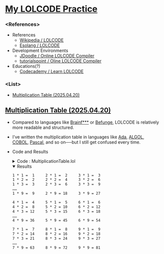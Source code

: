 # [My LOLCODE Practice](/README.md#lolcode)




### **\<References>**

- References
  - [Wikipedia / LOLCODE](https://en.wikipedia.org/wiki/LOLCODE)
  - [Esolang / LOLCODE](https://esolangs.org/wiki/LOLCODE)
- Development Environments
  - [JDoodle / Online LOLCODE Compiler](https://www.jdoodle.com/execute-lolcode-online)
  - [tutorialspoint / Oline LOLCODE Compiler](https://www.tutorialspoint.com/compilers/online-lolcode-compiler.htm)
- Educations(?)
  - [Codecademy / Learn LOLCODE](https://www.codecademy.com/learn/learn-lolcode)


### **\<List>**

- [Multiplication Table (2025.04.20)](#multiplication-table-20250420)


## [Multiplication Table (2025.04.20)](#list)

- Compared to languages like [Brainf***](/Brainfuck/README.md) or [Befunge](/Befunge/README.md), LOLCODE is relatively more readable and structured.
- I've written the multiplication table in languages like [Ada](https://github.com/kimpro82/MyLegacyPractice/blob/main/Ada/README.md#multiplication-table-20240221), [ALGOL](https://github.com/kimpro82/MyLegacyPractice/blob/main/ALGOL/README.md#multiplication-table-20241018), [COBOL](https://github.com/kimpro82/MyLegacyPractice/blob/main/COBOL/README.md#multiplication-table-20241025), [Pascal](https://github.com/kimpro82/MyLegacyPractice/blob/main/Pascal/README.md#multiplication-table-20241017), and so on──but I still get confused every time.
- Code and Results
  <details>
    <summary>Code : MultiplicationTable.lol</summary>

    ```lolcode
    OBTW
        Multiplication Table - 2025.04.20

        This program prints a multiplication table (1–9) arranged in a 3×3 block format.
        Each block contains 3 columns (dan), and each dan is multiplied by numbers from 1 to 9.
    TLDR
    ```
    ```lolcode
    HAI 1.2
    CAN HAS STDIO?

    I HAS A IS_TEST ITZ 1
    I HAS A MAX_DAN ITZ 9
    I HAS A MAX_MULTIPLICAND ITZ 9
    I HAS A DANS_PER_BLOCK ITZ 3

    I HAS A IDX ITZ 1

    IM IN YR OUTER_LOOP BTW Loop that increases IDX by 3 each cycle

        IM IN YR INNER_LOOP UPPIN YR JDX TIL BOTH SAEM DIFF OF JDX AN 1 AN MAX_MULTIPLICAND
            I HAS A LINE ITZ ""

            BOTH SAEM JDX AN 0,
            O RLY?
                YA RLY
                    BTW Skip when multiplicand is 0
                NO WAI
                    IM IN YR ROW_LOOP UPPIN YR KDX TIL BOTH SAEM KDX AN DANS_PER_BLOCK
                        I HAS A LDX ITZ SUM OF IDX AN KDX

                        BOTH SAEM LDX AN 0
                        O RLY?
                            YA RLY
                                BTW Skip when dan is 0
                            NO WAI
                                LINE R SMOOSH LINE AN LDX AN " * " AN JDX AN " = " MKAY
                                I HAS A RESULT ITZ PRODUKT OF LDX AN JDX

                                BOTH SAEM SMALLR OF RESULT AN 10 AN 10
                                O RLY?
                                    YA RLY
                                        LINE R SMOOSH LINE AN RESULT AN "   " MKAY
                                    NO WAI
                                        LINE R SMOOSH LINE AN " " AN RESULT AN "   " MKAY
                                OIC
                        OIC

                    IM OUTTA YR ROW_LOOP

                    VISIBLE LINE
            OIC
        IM OUTTA YR INNER_LOOP

        VISIBLE ""
        IDX R SUM OF IDX AN 3

        BOTH SAEM IDX AN BIGGR OF IDX AN MAX_DAN
        O RLY?
            YA RLY
                GTFO BTW Similar to a 'break' statement
        OIC

    IM OUTTA YR OUTER_LOOP

    KTHXBYE
    ```
  </details>
  <details open="">
    <summary>Results</summary>

    ```txt
  1 * 1 =  1     2 * 1 =  2     3 * 1 =  3     
  1 * 2 =  2     2 * 2 =  4     3 * 2 =  6     
  1 * 3 =  3     2 * 3 =  6     3 * 3 =  9     
  ……   
  1 * 9 =  9     2 * 9 = 18     3 * 9 = 27     
  
  4 * 1 =  4     5 * 1 =  5     6 * 1 =  6     
  4 * 2 =  8     5 * 2 = 10     6 * 2 = 12     
  4 * 3 = 12     5 * 3 = 15     6 * 3 = 18     
  ……
  4 * 9 = 36     5 * 9 = 45     6 * 9 = 54     
  
  7 * 1 =  7     8 * 1 =  8     9 * 1 =  9     
  7 * 2 = 14     8 * 2 = 16     9 * 2 = 18     
  7 * 3 = 21     8 * 3 = 24     9 * 3 = 27     
  ……
  7 * 9 = 63     8 * 9 = 72     9 * 9 = 81     
  ```
  </details>
